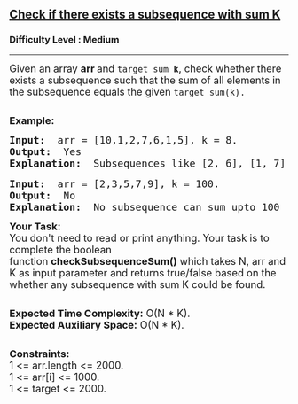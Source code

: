 <h2><a href="https://practice.geeksforgeeks.org/problems/check-if-there-exists-a-subsequence-with-sum-k/1">Check if there exists a subsequence with sum K</a></h2><h3>Difficulty Level : Medium</h3><hr><div class="problems_problem_content__Xm_eO"><p><span style="font-size:18px">Given an array <strong>arr&nbsp;</strong>and&nbsp;<code>target sum <strong>k</strong></code>,&nbsp;check whether&nbsp;there exists a subsequence&nbsp;such that the sum of all elements in the subsequence equals the given&nbsp;<code>target sum(k).</code></span></p>

<p><br>
<span style="font-size:18px"><strong>Example:</strong></span></p>

<pre><span style="font-size:18px"><strong>Input: </strong> arr = [10,1,2,7,6,1,5], k = 8.
<strong>Output: </strong> Yes
<strong>Explanation: </strong> Subsequences like [2, 6], [1, 7] sum upto 8</span>

<span style="font-size:18px"><strong>Input: </strong> arr = [2,3,5,7,9], k = 100. </span>
<span style="font-size:18px"><strong>Output: </strong> No</span>
<span style="font-size:18px"><strong>Explanation: </strong> No subsequence can sum upto 100</span></pre>

<p><span style="font-size:18px"><strong>Your Task:</strong><br>
You don't need to read or print anything. Your task is to complete the boolean function&nbsp;<strong>checkSubsequenceSum()</strong>&nbsp;which takes N, arr and K as input parameter and returns true/false based on the whether any subsequence with sum K could be found.</span></p>

<p><br>
<span style="font-size:18px"><strong>Expected Time Complexity:</strong> O(N * K).<br>
<strong>Expected Auxiliary Space:</strong> O(N * K).</span></p>

<p><br>
<span style="font-size:18px"><strong>Constraints:</strong><br>
1 &lt;= arr.length &lt;= 2000.<br>
1 &lt;= arr[i] &lt;= 1000.<br>
1 &lt;= target &lt;= 2000.</span></p>

<p>&nbsp;</p>
</div>